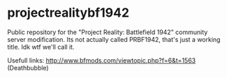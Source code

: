 # projectrealitybf1942
Public repository for the "Project Reality: Battlefield 1942" community server modification. Its not actually called PRBF1942, that's just a working title. Idk wtf we'll call it.


Usefull links:
http://www.bfmods.com/viewtopic.php?f=6&t=1563 (Deathbubble)

